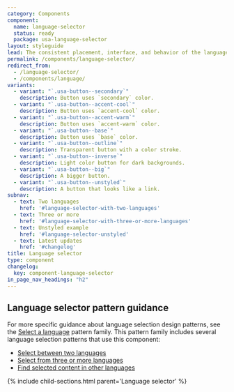 ```yaml
---
category: Components
component:
  name: language-selector
  status: ready
  package: usa-language-selector
layout: styleguide
lead: The consistent placement, interface, and behavior of the language selection component allows users to easily find and access content in the language the user is most comfortable in.
permalink: /components/language-selector/
redirect_from:
  - /language-selector/
  - /components/language/
variants:
  - variant: "`.usa-button--secondary`"
    description: Button uses `secondary` color.
  - variant: "`.usa-button--accent-cool`"
    description: Button uses `accent-cool` color.
  - variant: "`.usa-button--accent-warm`"
    description: Button uses `accent-warm` color.
  - variant: "`.usa-button--base`"
    description: Button uses `base` color.
  - variant: "`.usa-button--outline`"
    description: Transparent button with a color stroke.
  - variant: "`.usa-button--inverse`"
    description: Light color button for dark backgrounds.
  - variant: "`.usa-button--big`"
    description: A bigger button.
  - variant: "`.usa-button--unstyled`"
    description: A button that looks like a link.
subnav:
  - text: Two languages
    href: '#language-selector-with-two-languages'
  - text: Three or more
    href: '#language-selector-with-three-or-more-languages'
  - text: Unstyled example
    href: '#language-selector-unstyled'
  - text: Latest updates
    href: '#changelog'
title: Language selector
type: component
changelog:
  key: component-language-selector
in_page_nav_headings: "h2"
---
```


## Language selector pattern guidance
For more specific guidance about language selection design patterns, see the <a href="{{ site.baseurl }}/patterns/select-a-language/">Select a language</a> pattern family. This pattern family includes several language selection patterns that use this component:
- <a href="{{ site.baseurl }}/patterns/select-a-language/two-languages/">Select between two languages</a>
- <a href="{{ site.baseurl }}/patterns/select-a-language/three-or-more-languages/">Select from three or more languages</a>
- <a href="{{ site.baseurl }}/patterns/select-a-language/selected-content/">Find selected content in other languages</a>

{% include child-sections.html parent='Language selector' %}

